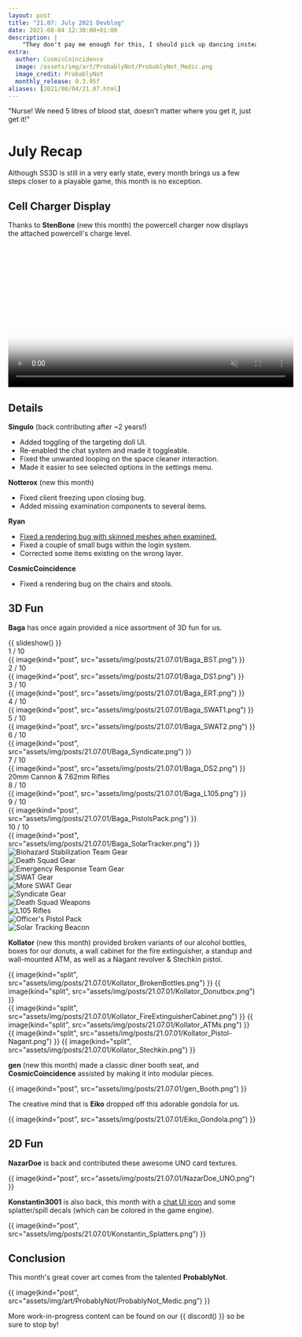 ```yaml
---
layout: post
title: "21.07: July 2021 Devblog"
date: 2021-08-04 12:30:00+01:00
description: |
    "They don't pay me enough for this, I should pick up dancing instead."
extra:
  author: CosmicCoincidence
  image: /assets/img/art/ProbablyNot/ProbablyNot_Medic.png
  image_credit: ProbablyNot
  monthly_release: 0.3.95f
aliases: [2021/08/04/21.07.html]
---
```


"Nurse! We need 5 litres of blood stat, doesn't matter where you get it, just get it!"

# July Recap

Although SS3D is still in a very early state, every month brings us a few steps closer to a playable game, this month is no exception.

## Cell Charger Display

Thanks to **StenBone** (new this month) the powercell charger now displays the attached powercell's charge level.

<video controls muted poster="/assets/img/posts/21.07.01/CellCharger.png" width="580px">>
  <source src="/assets/img/posts/21.07.01/CellCharger.mp4" type="video/mp4">
</video>

## Details

**Singulo** (back contributing after ~2 years!)
- Added toggling of the targeting doll UI.
- Re-enabled the chat system and made it toggleable.
- Fixed the unwanted looping on the space cleaner interaction.
- Made it easier to see selected options in the settings menu.

**Notterox** (new this month)
- Fixed client freezing upon closing bug.
- Added missing examination components to several items.

**Ryan**
- [Fixed a rendering bug with skinned meshes when examined.](/assets/img/posts/21.07.01/SkinnedMeshBug.png)
- Fixed a couple of small bugs within the login system.
- Corrected some items existing on the wrong layer.

**CosmicCoincidence**
- Fixed a rendering bug on the chairs and stools.

## 3D Fun

**Baga** has once again provided a nice assortment of 3D fun for us.

<div class="slideshow">
  {{ slideshow() }}
  <div class="mySlides">
    <div class="slide-number">1 / 10</div>
    {{ image(kind="post", src="assets/img/posts/21.07.01/Baga_BST.png") }}
  </div>
  <div class="mySlides">
    <div class="slide-number">2 / 10</div>
    {{ image(kind="post", src="assets/img/posts/21.07.01/Baga_DS1.png") }}
  </div>
  <div class="mySlides">
    <div class="slide-number">3 / 10</div>
    {{ image(kind="post", src="assets/img/posts/21.07.01/Baga_ERT.png") }}
  </div>
  <div class="mySlides">
    <div class="slide-number">4 / 10</div>
    {{ image(kind="post", src="assets/img/posts/21.07.01/Baga_SWAT1.png") }}
  </div>
  <div class="mySlides">
    <div class="slide-number">5 / 10</div>
    {{ image(kind="post", src="assets/img/posts/21.07.01/Baga_SWAT2.png") }}
  </div>
  <div class="mySlides">
    <div class="slide-number">6 / 10</div>
    {{ image(kind="post", src="assets/img/posts/21.07.01/Baga_Syndicate.png") }}
  </div>
  <div class="mySlides">
    <div class="slide-number">7 / 10</div>
    {{ image(kind="post", src="assets/img/posts/21.07.01/Baga_DS2.png") }}
    <div id="description" class="slide-description">20mm Cannon & 7.62mm Rifles</div>
  </div>
  <div class="mySlides">
    <div class="slide-number">8 / 10</div>
    {{ image(kind="post", src="assets/img/posts/21.07.01/Baga_L105.png") }}
  </div>
  <div class="mySlides">
    <div class="slide-number">9 / 10</div>
    {{ image(kind="post", src="assets/img/posts/21.07.01/Baga_PistolsPack.png") }}
  </div>
  <div class="mySlides">
    <div class="slide-number">10 / 10</div>
    {{ image(kind="post", src="assets/img/posts/21.07.01/Baga_SolarTracker.png") }}
  </div>
  <div class="myRows">
    <div class="row">
      <div class="column">
        <img class="thumbs cursor" src="/assets/img/posts/21.07.01/Baga_BST.png" alt="Biohazard Stabilization Team Gear" onclick="currentSlide(1)">
      </div>
      <div class="column">
        <img class="thumbs cursor" src="/assets/img/posts/21.07.01/Baga_DS1.png" alt="Death Squad Gear" onclick="currentSlide(2)">
      </div>
      <div class="column">
        <img class="thumbs cursor" src="/assets/img/posts/21.07.01/Baga_ERT.png" alt="Emergency Response Team Gear" onclick="currentSlide(3)">
      </div>
      <div class="column">
        <img class="thumbs cursor" src="/assets/img/posts/21.07.01/Baga_SWAT1.png" alt="SWAT Gear" onclick="currentSlide(4)">
      </div>
      <div class="column">
        <img class="thumbs cursor" src="/assets/img/posts/21.07.01/Baga_SWAT2.png" alt="More SWAT Gear" onclick="currentSlide(5)">
      </div>
      <div class="column">
        <img class="thumbs cursor" src="/assets/img/posts/21.07.01/Baga_Syndicate.png" alt="Syndicate Gear" onclick="currentSlide(6)">
      </div>
    </div>
  </div>
  <div class="myRows">
    <div class="row">
      <div class="column">
        <img class="thumbs cursor" src="/assets/img/posts/21.07.01/Baga_DS2.png" alt="Death Squad Weapons" onclick="currentSlide(7)">
      </div>
      <div class="column">
        <img class="thumbs cursor" src="/assets/img/posts/21.07.01/Baga_L105.png" alt="L105 Rifles" onclick="currentSlide(8)">
      </div>
      <div class="column">
        <img class="thumbs cursor" src="/assets/img/posts/21.07.01/Baga_PistolsPack.png" alt="Officer's Pistol Pack" onclick="currentSlide(9)">
      </div>
      <div class="column">
        <img class="thumbs cursor" src="/assets/img/posts/21.07.01/Baga_SolarTracker.png" alt="Solar Tracking Beacon" onclick="currentSlide(10)">
      </div>
    </div>
  </div>
</div>

**Kollator** (new this month) provided broken variants of our alcohol bottles, boxes for our donuts, a wall cabinet for the fire extinguisher, a standup and wall-mounted ATM, as well as a Nagant revolver & Stechkin pistol.

<div class='horizontal-2' markdown='1'>
  {{ image(kind="split", src="assets/img/posts/21.07.01/Kollator_BrokenBottles.png") }}
  {{ image(kind="split", src="assets/img/posts/21.07.01/Kollator_Donutbox.png") }}
</div>

<div class='horizontal-2' markdown='1'>
  {{ image(kind="split", src="assets/img/posts/21.07.01/Kollator_FireExtinguisherCabinet.png") }}
  {{ image(kind="split", src="assets/img/posts/21.07.01/Kollator_ATMs.png") }}
</div>

<div class='horizontal-2' markdown='1'>
  {{ image(kind="split", src="assets/img/posts/21.07.01/Kollator_Pistol-Nagant.png") }}
  {{ image(kind="split", src="assets/img/posts/21.07.01/Kollator_Stechkin.png") }}
</div>

**gen** (new this month) made a classic diner booth seat, and **CosmicCoincidence** assisted by making it into modular pieces.

{{ image(kind="post", src="assets/img/posts/21.07.01/gen_Booth.png") }}

The creative mind that is **Eiko** dropped off this adorable gondola for us.

{{ image(kind="post", src="assets/img/posts/21.07.01/Eiko_Gondola.png") }}

## 2D Fun

**NazarDoe** is back and contributed these awesome UNO card textures.

{{ image(kind="post", src="assets/img/posts/21.07.01/NazarDoe_UNO.png") }}

**Konstantin3001** is also back, this month with a [chat UI icon](/assets/img/posts/21.07.01/Konstantin_Chat.png) and some splatter/spill decals (which can be colored in the game engine).

{{ image(kind="post", src="assets/img/posts/21.07.01/Konstantin_Splatters.png") }}

## Conclusion

This month's great cover art comes from the talented **ProbablyNot**.

{{ image(kind="post", src="assets/img/art/ProbablyNot/ProbablyNot_Medic.png") }}

More work-in-progress content can be found on our {{ discord() }} so be sure to stop by!
